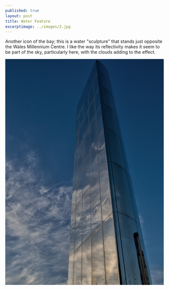 ```yaml
---
published: true
layout: post
title: Water Feature
excerptimage: ../images/2.jpg
---
```


Another icon of the bay; this is a water "sculpture" that stands just opposite the Wales Millennium Centre. I like the way its reflectivity makes it seem to be part of the sky, particularly here, with the clouds adding to the effect. 

![Image 2/365](../images/2.jpg)